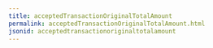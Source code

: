 ```yaml
---
title: acceptedTransactionOriginalTotalAmount
permalink: acceptedTransactionOriginalTotalAmount.html
jsonid: acceptedtransactionoriginaltotalamount
---
```

